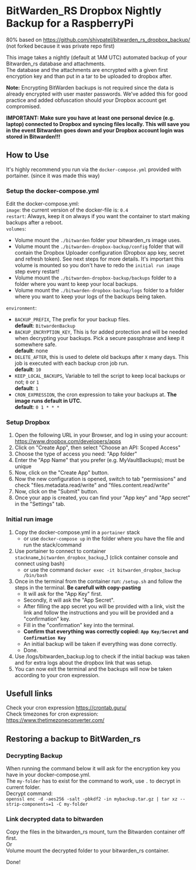 # BitWarden_RS Dropbox Nightly Backup for a RaspberryPi  
80% based on https://github.com/shivpatel/bitwarden_rs_dropbox_backup/  
(not forked because it was private repo first)  
  
    
This image takes a nightly (default at 1AM UTC) automated backup of your Bitwarden_rs database and attachments.  
The database and the attachments are encrypted with a given first encryption key and than put in a tar to be uploaded to dropbox after.  
  
**Note:** Encrypting BitWarden backups is not required since the data is already encrypted with user master passwords. We've added this for good practice and added obfuscation should your Dropbox account get compromised.  
  
**IMPORTANT: Make sure you have at least one personal device (e.g. laptop) connected to Dropbox and syncing files locally. This will save you in the event Bitwarden goes down and your Dropbox account login was stored in Bitwarden!!!**  

## How to Use  
It's highly recommend you run via the `docker-compose.yml` provided with portainer. (since it was made this way)  

### Setup the docker-compose.yml  
Edit the docker-compose.yml:  
`image`: the current version of the docker-file is: `0.4`  
`restart`: Always, keep it on always if you want the container to start making backups after a reboot.  
`volumes`:  
- Volume mount the `./bitwarden` folder your bitwarden_rs image uses.  
- Volume mount the `./bitwarden-dropbox-backup/config` folder that will contain the Dropbox Uploader configuration (Dropbox app key, secret and refresh token). See next steps for more details. It's important this volume is mounted so you don't have to redo the `initial run image` step every restart!  
- Volume mount the `./bitwarden-dropbox-backup/backups` folder to a folder where you want to keep your local backups.  
- Volume mount the `./bitwarden-dropbox-backup/logs` folder to a folder where you want to keep your logs of the backups being taken.  
  
`environment`:
- `BACKUP_PREFIX`, The prefix for your backup files.  
  **default**: `BitwardenBackup`
- `BACKUP_ENCRYPTION_KEY`, This is for added protection and will be needed when decrypting your backups. Pick a secure passphrase and keep it somewhere safe.  
  **default**: none
- `DELETE_AFTER`,  this is used to delete old backups after `X` many days. This job is executed with each backup cron job run.   
  **default**: `10` 
- `KEEP_LOCAL_BACKUPS`, Variable to tell the script to keep local backups or not; `0` or `1`  
  **default**: `1`
- `CRON_EXPRESSION`, the cron expression to take your backups at. **The image runs default in UTC.**  
  **default**: `0 1 * * *`

### Setup Dropbox  
1. Open the following URL in your Browser, and log in using your account: https://www.dropbox.com/developers/apps  
2. Click on "Create App", then select "Choose an API: Scoped Access"  
3. Choose the type of access you need: "App folder"  
4. Enter the "App Name" that you prefer (e.g. MyVaultBackups); must be unique  
5. Now, click on the "Create App" button.  
6. Now the new configuration is opened, switch to tab "permissions" and check "files.metadata.read/write" and "files.content.read/write"  
7. Now, click on the "Submit" button.  
8. Once your app is created, you can find your "App key" and "App secret" in the "Settings" tab.  
  
### Initial run image  
1. Copy the docker-compose.yml in a `portainer` stack   
    - or use `docker-compose up` in the folder where you have the file and run the stack/command  
2. Use portainer to connect to container `stackname`_`bitwarden_dropbox_backup`_1 (click container console and connect using bash)   
    - or use the command `docker exec -it bitwarden_dropbox_backup /bin/bash`  
3. Once in the terminal from the container run: `/setup.sh` and follow the steps in the terminal. **Be carefull with copy-pasting**  
    - It will ask for the "App Key" first.  
    - Secondly, it will ask the "App Secret".  
    - After filling the app secret you will be provided with a link, visit the link and follow the instructions and you will be provided and a "confirmation" key.  
    - Fill in the "confirmation" key into the terminal.  
    - **Confirm that everything was correctly copied: `App Key/Secret` and `Confirmation Key`**  
    - An initial backup will be taken if everything was done correctly.  
    - Done.  
4. Use /logs/bitwarden_backup.log to check if the initial backup was taken and for extra logs about the dropbox link that was setup.  
5. You can now exit the terminal and the backups will now be taken according to your cron expression.  
  
## Usefull links  
Check your cron expression https://crontab.guru/  
Check timezones for cron expression: https://www.thetimezoneconverter.com/  
  
## Restoring a backup to BitWarden_rs  
### Decrypting Backup  
When running the command below it will ask for the encryption key you have in your docker-compose.yml.  
The `my-folder` has to exist for the command to work, use `.` to decrypt in current folder.  
Decrypt command:  
`openssl enc -d -aes256 -salt -pbkdf2 -in mybackup.tar.gz | tar xz --strip-components=1 -C my-folder`  
  
### Link decrypted data to bitwarden  
Copy the files in the bitwarden_rs mount, turn the Bitwarden container off first.  
Or  
Volume mount the decrypted folder to your bitwarden_rs container.  
  
Done!  
